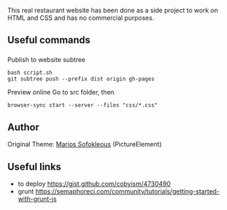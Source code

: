 This real restaurant website has been done as a side project to work on HTML and CSS and has no commercial purposes. 


## Useful commands

###
Publish to website subtree
```
bash script.sh
git subtree push --prefix dist origin gh-pages
```

Preview online
Go to src folder, then
```
browser-sync start --server --files "css/*.css"
```

## Author

Original Theme:
[Marios Sofokleous](https://www.msof.me/) (PictureElement)

## Useful links
- to deploy https://gist.github.com/cobyism/4730490
- grunt https://semaphoreci.com/community/tutorials/getting-started-with-grunt-js
